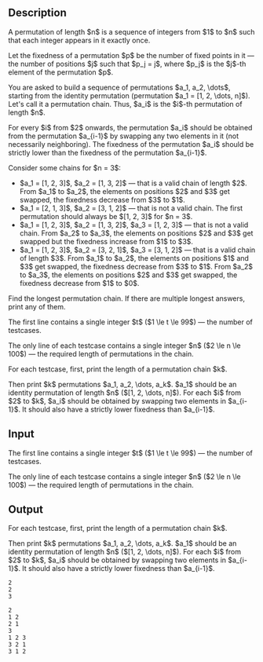 ## Description

<div><p>A permutation of length $n$ is a sequence of integers from $1$ to $n$ such that each integer appears in it exactly once.</p><p>Let the fixedness of a permutation $p$ be the number of fixed points in it&nbsp;— the number of positions $j$ such that $p_j = j$, where $p_j$ is the $j$-th element of the permutation $p$.</p><p>You are asked to build a sequence of permutations $a_1, a_2, \dots$, starting from the identity permutation (permutation $a_1 = [1, 2, \dots, n]$). Let's call it a permutation chain. Thus, $a_i$ is the $i$-th permutation of length $n$.</p><p>For every $i$ from $2$ onwards, the permutation $a_i$ should be obtained from the permutation $a_{i-1}$ by swapping any two elements in it (not necessarily neighboring). The fixedness of the permutation $a_i$ should be strictly lower than the fixedness of the permutation $a_{i-1}$.</p><p>Consider some chains for $n = 3$:</p><ul> <li> $a_1 = [1, 2, 3]$, $a_2 = [1, 3, 2]$&nbsp;— that is a valid chain of length $2$. From $a_1$ to $a_2$, the elements on positions $2$ and $3$ get swapped, the fixedness decrease from $3$ to $1$. </li><li> $a_1 = [2, 1, 3]$, $a_2 = [3, 1, 2]$&nbsp;— that is not a valid chain. The first permutation should always be $[1, 2, 3]$ for $n = 3$. </li><li> $a_1 = [1, 2, 3]$, $a_2 = [1, 3, 2]$, $a_3 = [1, 2, 3]$&nbsp;— that is not a valid chain. From $a_2$ to $a_3$, the elements on positions $2$ and $3$ get swapped but the fixedness increase from $1$ to $3$. </li><li> $a_1 = [1, 2, 3]$, $a_2 = [3, 2, 1]$, $a_3 = [3, 1, 2]$&nbsp;— that is a valid chain of length $3$. From $a_1$ to $a_2$, the elements on positions $1$ and $3$ get swapped, the fixedness decrease from $3$ to $1$. From $a_2$ to $a_3$, the elements on positions $2$ and $3$ get swapped, the fixedness decrease from $1$ to $0$. </li></ul><p>Find the longest permutation chain. If there are multiple longest answers, print any of them.</p></div><div class="input-specification"><p>The first line contains a single integer $t$ ($1 \le t \le 99$)&nbsp;— the number of testcases.</p><p>The only line of each testcase contains a single integer $n$ ($2 \le n \le 100$)&nbsp;— the required length of permutations in the chain.</p></div><div class="output-specification"><p>For each testcase, first, print the length of a permutation chain $k$.</p><p>Then print $k$ permutations $a_1, a_2, \dots, a_k$. $a_1$ should be an identity permutation of length $n$ ($[1, 2, \dots, n]$). For each $i$ from $2$ to $k$, $a_i$ should be obtained by swapping two elements in $a_{i-1}$. It should also have a strictly lower fixedness than $a_{i-1}$.</p></div>

## Input

<p>The first line contains a single integer $t$ ($1 \le t \le 99$)&nbsp;— the number of testcases.</p><p>The only line of each testcase contains a single integer $n$ ($2 \le n \le 100$)&nbsp;— the required length of permutations in the chain.</p>

## Output

<p>For each testcase, first, print the length of a permutation chain $k$.</p><p>Then print $k$ permutations $a_1, a_2, \dots, a_k$. $a_1$ should be an identity permutation of length $n$ ($[1, 2, \dots, n]$). For each $i$ from $2$ to $k$, $a_i$ should be obtained by swapping two elements in $a_{i-1}$. It should also have a strictly lower fixedness than $a_{i-1}$.</p>





```input1|2
2
2
3
```




```output1
2
1 2
2 1
3
1 2 3
3 2 1
3 1 2
```


